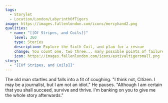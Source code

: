 ```yaml
---
tags:
  - Storylet
  - Location/London/LabyrinthOfTigers
image: https://images.fallenlondon.com/icons/mercyhand2.png
qualities:
  - name: "[[Of Stripes, and Coils]]"
    level: 360
    type: Stories
    description: Explore the Sixth Coil, and plan for a rescue
    change: You count one, two three... many possible points of failure.
    icon: https://images.fallenlondon.com/icons/estivaltigersmall.png
story:
  - "[[Of Stripes, and Coils]]"
---
```


The old man startles and falls into a fit of coughing. "I think not, Citizen. I may be a journalist, but I am not an idiot." He pauses. "Although I am certain that you shall succeed, survive and thrive. I'm banking on you to give me the whole story afterwards."
